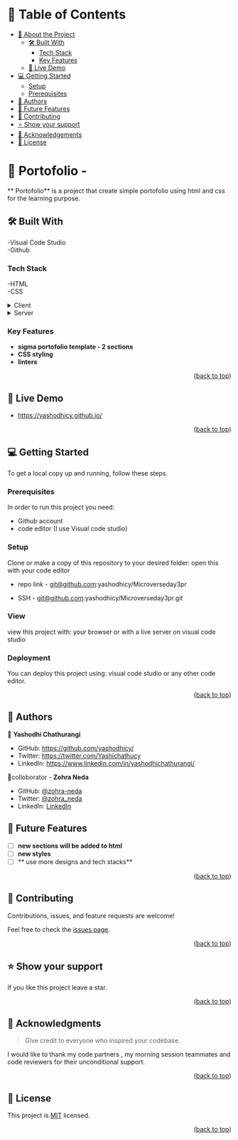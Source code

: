 

<!-- TABLE OF CONTENTS -->

# 📗 Table of Contents

- [📖 About the Project](#about-project)
  - [🛠 Built With](#built-with)
    - [Tech Stack](#tech-stack)
    - [Key Features](#key-features)
  - [🚀 Live Demo](#live-demo)
- [💻 Getting Started](#getting-started)
  - [Setup](#setup)
  - [Prerequisites](#prerequisites)
- [👥 Authors](#authors)
- [🔭 Future Features](#future-features)
- [🤝 Contributing](#contributing)
- [⭐️ Show your support](#support)
- [🙏 Acknowledgements](#acknowledgements)
- [📝 License](#license)

<!-- PROJECT DESCRIPTION -->

# 📖 Portofolio - <a name="about-project"></a>



** Portofolio** is a project that create simple portofolio using html and css for the learning purpose.

## 🛠 Built With <a name="built-with"></a>
  -Visual Code Studio
  <br>
  -Github

### Tech Stack <a name="tech-stack"></a>

 -HTML <br>
 -CSS

<details>
  <summary>Client</summary>
  <ul>
    <li><a>Microverse</a></li>
  </ul>
</details>

<details>
  <summary>Server</summary>
  <ul>
    <li>Github</li>
  </ul>
</details>



### Key Features <a name="key-features"></a>



- **sigma portofolio template - 2 sections**
- **CSS styling**
- **linters**

<p align="right">(<a href="#readme-top">back to top</a>)</p>

<!-- LIVE DEMO -->

## 🚀 Live Demo <a name="live-demo"></a>
> 

- https://yashodhicy.github.io/

<p align="right">(<a href="#readme-top">back to top</a>)</p>

<!-- GETTING STARTED -->

## 💻 Getting Started <a name="getting-started"></a>


To get a local copy up and running, follow these steps.

### Prerequisites

In order to run this project you need:
- Github account <br>
- code editor (I use Visual code studio)




### Setup

Clone or make a copy of this repository to your desired folder: open this with your code editor

- repo link - git@github.com:yashodhicy/Microverseday3pr

- SSH - git@github.com:yashodhicy/Microverseday3pr.git

### View

view this project with:
 your browser or with a live server on visual code studio

### Deployment

You can deploy this project using:
 visual code studio or any other code editor.


<p align="right">(<a href="#readme-top">back to top</a>)</p>

<!-- AUTHORS -->

## 👥 Authors <a name="authors"></a>



👤 **Yashodhi Chathurangi**

- GitHub: https://github.com/yashodhicy/
- Twitter: https://twitter.com/Yashichathucy
- LinkedIn: https://www.linkedin.com/in/yashodhichathurangi/


👤colloborator - **Zohra Neda**

- GitHub: [@zohra-neda](https://github.com/zohra-neda)
- Twitter: [@zohra_neda](https://twitter.com/zohra_neda)
- LinkedIn: [LinkedIn](https://www.linkedin.com/in/zohra-neda-3716b720b/)

<!-- FUTURE FEATURES -->

## 🔭 Future Features <a name="future-features"></a>

<!-- > Describe 1 - 3 features you will add to the project.
 -->
- [ ] **new sections will be added to html**
- [ ] **new styles**
- [ ] ** use more designs and tech stacks**

<p align="right">(<a href="#readme-top">back to top</a>)</p>

<!-- CONTRIBUTING -->

## 🤝 Contributing <a name="contributing"></a>

Contributions, issues, and feature requests are welcome!

Feel free to check the [issues page](../../issues/).

<p align="right">(<a href="#readme-top">back to top</a>)</p>

<!-- SUPPORT -->

## ⭐️ Show your support <a name="support"></a>

<!-- > Write a message to encourage readers to support your project
 -->
If you like this project leave a star.

<p align="right">(<a href="#readme-top">back to top</a>)</p>

<!-- ACKNOWLEDGEMENTS -->

## 🙏 Acknowledgments <a name="acknowledgements"></a>

> Give credit to everyone who inspired your codebase.

I would like to thank my code partners , my morning session teammates and code reviewers for their unconditional support.

<p align="right">(<a href="#readme-top">back to top</a>)</p>


<!-- LICENSE -->

## 📝 License <a name="license"></a>

This project is [MIT](https://github.com/yashodhicy/Microverseday3pr/blob/add-license-1/LICENSE) licensed.
<p align="right">(<a href="#readme-top">back to top</a>)</p>








